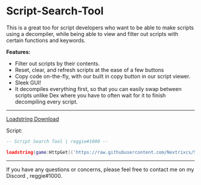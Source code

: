# Script-Search-Tool
This is a great too for script developers who want to be able to make scripts using a decompiler, while being able to view and filter out scripts with certain functions and keywords.

**Features:**
- Filter out scripts by their contents.
- Reset, clear, and refresh scripts at the ease of a few buttons
- Copy code on-the-fly, with our built in copy button in our script viewer.
- Sleek GUI!
- It decompiles everything first, so that you can easily swap between scripts unlike Dex where you have to often wait for it to finish decompiling every script.
_________________________
[Loadstring Download](https://raw.githubusercontent.com/Nextrixcs/Script-Search-Tool/main/Script%20Search%20Tool.lua)

Script:
```lua
-- Script Search Tool | reggie#1000 --

loadstring(game:HttpGet(('https://raw.githubusercontent.com/Nextrixcs/Script-Search-Tool/main/ScriptSearchToolLoadstring.lua'),true))()
```
_________________________
If you have any questions or concerns, please feel free to contact me on my Discord , reggie#1000.
